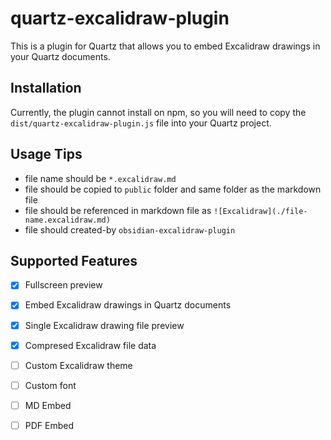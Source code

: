 # quartz-excalidraw-plugin

This is a plugin for Quartz that allows you to embed Excalidraw drawings in your Quartz documents.

## Installation

Currently, the plugin cannot install on npm, so you will need to copy the `dist/quartz-excalidraw-plugin.js` file into your Quartz project.

## Usage Tips

+ file name should be `*.excalidraw.md`
+ file should be copied to `public` folder and same folder as the markdown file
+ file should be referenced in markdown file as `![Excalidraw](./file-name.excalidraw.md)`
+ file should created-by `obsidian-excalidraw-plugin`


## Supported Features

- [x] Fullscreen preview
- [x] Embed Excalidraw drawings in Quartz documents
- [x] Single Excalidraw drawing file preview
- [x] Compresed Excalidraw file data
- [ ] Custom Excalidraw theme
- [ ] Custom font
- [ ] MD Embed
- [ ] PDF Embed


